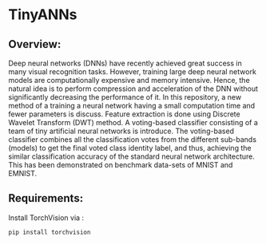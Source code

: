 # TinyANNs
## Overview:
Deep neural networks (DNNs) have recently
achieved great success in many visual recognition tasks. However,
training large deep neural network models are computationally
expensive and memory intensive. Hence, the natural idea is
to perform compression and acceleration of the DNN without
significantly decreasing the performance of it. In this repository,
a new method of a training a neural network having a small
computation time and fewer parameters is discuss. Feature
extraction is done using Discrete Wavelet Transform (DWT)
method. A voting-based classifier consisting of a team of tiny
artificial neural networks is introduce. The voting-based classifier
combines all the classification votes from the different sub-bands
(models) to get the final voted class identity label, and thus,
achieving the similar classification accuracy of the standard
neural network architecture. This has been demonstrated on
benchmark data-sets of MNIST and EMNIST.
## Requirements:
Install TorchVision via :
```
pip install torchvision
```
